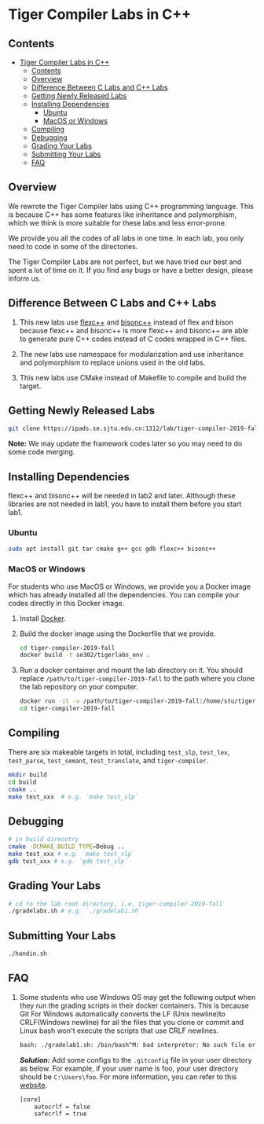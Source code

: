 # Tiger Compiler Labs in C++

## Contents

- [Tiger Compiler Labs in C++](#tiger-compiler-labs-in-c)
  - [Contents](#contents)
  - [Overview](#overview)
  - [Difference Between C Labs and C++ Labs](#difference-between-c-labs-and-c-labs)
  - [Getting Newly Released Labs](#getting-newly-released-labs)
  - [Installing Dependencies](#installing-dependencies)
    - [Ubuntu](#ubuntu)
    - [MacOS or Windows](#macos-or-windows)
  - [Compiling](#compiling)
  - [Debugging](#debugging)
  - [Grading Your Labs](#grading-your-labs)
  - [Submitting Your Labs](#submitting-your-labs)
  - [FAQ](#faq)

## Overview

We rewrote the Tiger Compiler labs using C++ programming language. This is because C++ has some features like inheritance and polymorphism, which we think is more suitable for these labs and less error-prone.

We provide you all the codes of all labs in one time. In each lab, you only need to code in some of the directories.

The Tiger Compiler Labs are not perfect, but we have tried our best and spent a lot of time on it. If you find any bugs or have a better design, please inform us.

## Difference Between C Labs and C++ Labs

1. This new labs use [flexc++](https://fbb-git.gitlab.io/flexcpp/manual/flexc++.html) and [bisonc++](https://fbb-git.gitlab.io/bisoncpp/manual/bisonc++.html) instead of flex and bison because flexc++ and bisonc++ is more flexc++ and bisonc++ are able to generate pure C++ codes instead of C codes wrapped in C++ files.

2. The new labs use namespace for modularization and use inheritance and polymorphism to replace unions used in the old labs.

3. This new labs use CMake instead of Makefile to compile and build the target.

## Getting Newly Released Labs

```bash
git clone https://ipads.se.sjtu.edu.cn:1312/lab/tiger-compiler-2019-fall.git
```

**Note:** We may update the framework codes later so you may need to do some code merging.

## Installing Dependencies

flexc++ and bisonc++ will be needed in lab2 and later.
Although these libraries are not needed in lab1, you have to install them before you start lab1.

### Ubuntu

```bash
sudo apt install git tar cmake g++ gcc gdb flexc++ bisonc++
```

### MacOS or Windows

For students who use MacOS or Windows, we provide you a Docker image which has already installed all the dependencies. You can compile your codes directly in this Docker image.

1. Install [Docker](https://docs.docker.com/).

2. Build the docker image using the Dockerfile that we provide.

    ```bash
    cd tiger-compiler-2019-fall
    docker build -t se302/tigerlabs_env .
    ```

3. Run a docker container and mount the lab directory on it. You should replace `/path/to/tiger-compiler-2019-fall` to the path where you clone the lab repository on your computer.

    ```bash
    docker run -it -v /path/to/tiger-compiler-2019-fall:/home/stu/tiger-compiler-2019-fall se302/tigerlabs_env:latest /bin/bash
    cd tiger-compiler-2019-fall
    ```

## Compiling

There are six makeable targets in total, including `test_slp`, `test_lex`, `test_parse`, `test_semant`, `test_translate`, and `tiger-compiler`.

```bash
mkdir build
cd build
cmake ..
make test_xxx  # e.g. `make test_slp`
```

## Debugging

```bash
# in build direcotry
cmake -DCMAKE_BUILD_TYPE=Debug ..
make test_xxx # e.g. `make test_slp`
gdb test_xxx # e.g. `gdb test_slp`
```

## Grading Your Labs

```bash
# cd to the lab root directory, i.e. tiger-compiler-2019-fall
./gradelabx.sh # e.g. `./gradelab1.sh`
```

## Submitting Your Labs

```bash
./handin.sh
```

## FAQ

1. Some students who use Windows OS may get the following output when they run the grading scripts in their docker containers. This is because Git For Windows automatically converts the LF (Unix newline)to CRLF(Windows newline) for all the files that you clone or commit and Linux bash won't execute the scripts that use CRLF newlines.

    ```bash
    bash: ./gradelab1.sh: /bin/bash^M: bad interpreter: No such file or directory
    ```

    ***Solution:*** Add some configs to the `.gitconfig` file in your user directory as below. For example, if your user name is foo, your user directory should be `C:\Users\foo`. For more information, you can refer to this [website](https://github.com/cssmagic/blog/issues/22).

    ```txt
    [core]
        autocrlf = false
        safecrlf = true
    ```
